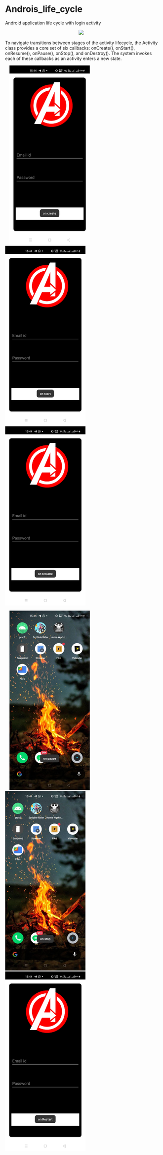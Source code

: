 # Androis_life_cycle

Android application life cycle with login activity

&emsp;&emsp;&emsp;&emsp;&emsp;&emsp;&emsp;&emsp;&emsp;&emsp;&emsp;&emsp;&emsp;&emsp;&emsp;&emsp;&emsp;<img src="https://developer.android.com/guide/components/images/activity_lifecycle.png" width="400">

To navigate transitions between stages of the activity lifecycle, the Activity class provides a core set of six callbacks: onCreate(), onStart(), onResume(), onPause(), onStop(), and onDestroy(). The system invokes each of these callbacks as an activity enters a new state.
<br>

&emsp;<img src="https://github.com/manavshah123/Androis_life_cycle/blob/master/outputs/op1.jpeg" width="260">&emsp;&emsp;<img src="https://github.com/manavshah123/Androis_life_cycle/blob/master/outputs/op2.jpeg" width="260">&emsp;&emsp;<img src="https://github.com/manavshah123/Androis_life_cycle/blob/master/outputs/op3.jpeg" width="260">


&emsp;<img src="https://github.com/manavshah123/Androis_life_cycle/blob/master/outputs/op4.jpeg" width="260">&emsp;&emsp;<img src="https://github.com/manavshah123/Androis_life_cycle/blob/master/outputs/op5.jpeg" width="260">&emsp;&emsp;<img src="https://github.com/manavshah123/Androis_life_cycle/blob/master/outputs/op6.jpeg" width="260">
